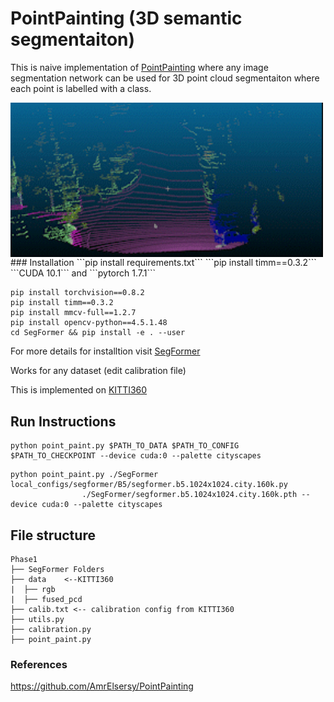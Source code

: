 # PointPainting (3D semantic segmentaiton)
This is naive implementation of [PointPainting](https://arxiv.org/abs/1911.1015010) where any image segmentation network can be used for 3D point cloud segmentaiton where each point is labelled with a class.

<img src="github_fig/pointp_AdobeExpress.gif"  align="center" alt="Undistorted" width="500"/>
### Installation 
```pip install requirements.txt```
```pip install timm==0.3.2```
```CUDA 10.1``` and  ```pytorch 1.7.1``` 

```
pip install torchvision==0.8.2
pip install timm==0.3.2
pip install mmcv-full==1.2.7
pip install opencv-python==4.5.1.48
cd SegFormer && pip install -e . --user
```

For more details for installtion visit [SegFormer](https://github.com/NVlabs/SegFormer)

Works for any dataset (edit calibration file)

This is implemented on [KITTI360](https://www.cvlibs.net/datasets/kitti-360/)
## Run Instructions
```
python point_paint.py $PATH_TO_DATA $PATH_TO_CONFIG $PATH_TO_CHECKPOINT --device cuda:0 --palette cityscapes
```

```
python point_paint.py ./SegFormer local_configs/segformer/B5/segformer.b5.1024x1024.city.160k.py 
                ./SegFormer/segformer.b5.1024x1024.city.160k.pth --device cuda:0 --palette cityscapes
```

## File structure
    Phase1
    ├── SegFormer Folders
    ├── data    <--KITTI360
    |  ├── rgb
    |  ├── fused_pcd
    ├── calib.txt <-- calibration config from KITTI360
    ├── utils.py 
    ├── calibration.py
    ├── point_paint.py

### References
https://github.com/AmrElsersy/PointPainting
